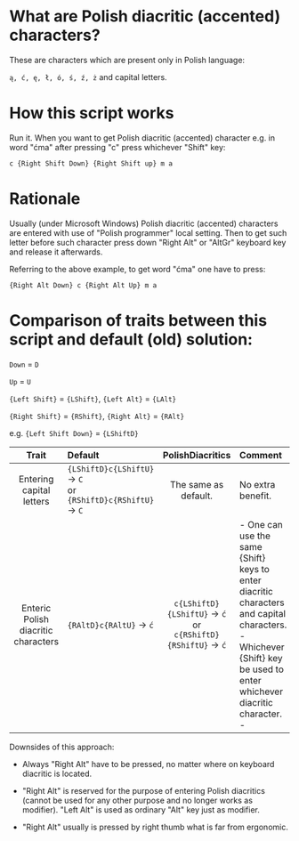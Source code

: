 # What are Polish diacritic (accented) characters?

These are characters which are present only in Polish language:

``
ą, ć, ę, ł, ó, ś, ź, ż
``
and capital letters.

# How this script works
Run it. When you want to get Polish diacritic (accented) character e.g. in word "ćma" after pressing "c" press whichever "Shift" key:

``
c
{Right Shift Down}
{Right Shift up}
m
a
``

# Rationale
Usually (under Microsoft Windows) Polish diacritic (accented) characters are entered with use of "Polish programmer" local setting. Then to get such letter before such character press down "Right Alt" or "AltGr" keyboard key and release it afterwards.

Referring to the above example, to get word "ćma" one have to press:

``
{Right Alt Down}
c
{Right Alt Up}
m
a
``

# Comparison of traits  between this script and default (old) solution:
``Down`` = ``D``

``Up`` = ``U``

``{Left Shift}`` = ``{LShift}``, ``{Left Alt}`` = ``{LAlt}``

``{Right Shift}`` = ``{RShift}``, ``{Right Alt}`` = ``{RAlt}``

e.g. ``{Left Shift Down}`` = ``{LShiftD}``


| Trait | Default | PolishDiacritics | Comment |
| :---: | :--- | :---: | :--- |
| Entering capital letters | ``{LShiftD}c{LShiftU}`` → ``C``<br /> or <br /> ``{RShiftD}c{RShiftU}``→ ``C`` | The same as default. | No extra benefit. |
| Enteric Polish diacritic characters | ``{RAltD}c{RAltU}`` → ``ć`` | ``c{LShiftD}{LShiftU}`` → ``ć`` <br /> or <br /> ``c{RShiftD}{RShiftU}`` → ``ć``| - One can use the same {Shift} keys to enter diacritic characters and capital characters. <br /> - Whichever {Shift} key be used to enter whichever diacritic character. <br /> - 

Downsides of this approach:
- Always "Right Alt" have to be pressed, no matter where on keyboard diacritic is located.

- "Right Alt" is reserved for the purpose of entering Polish diacritics (cannot be used for any other purpose and no longer works as modifier). "Left Alt" is used as ordinary "Alt" key just as modifier.

- "Right Alt" usually is pressed by right thumb what is far from ergonomic.